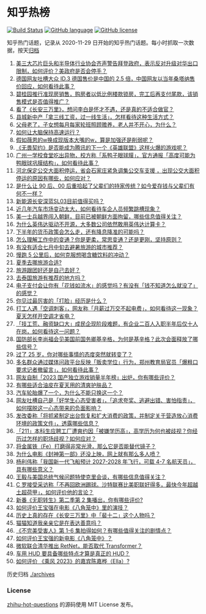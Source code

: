 # 知乎热榜
[![Build Status](https://github.com/ToWeLong/zhihu-hot-questions/workflows/CI/badge.svg)](https://github.com/ToWeLong/zhihu-hot-questions/actions)
[![GitHub language](https://img.shields.io/badge/language-golang-orange.svg)](https://golang.org/)
[![GitHub license](https://img.shields.io/github/license/ToWeLong/zhihu-hot-questions)](https://github.com/ToWeLong/zhihu-hot-questions/blob/main/LICENSE)

知乎热门话题，记录从 2020-11-29 日开始的知乎热门话题。每小时抓取一次数据，按天[归档](./archives)

<!-- BEGIN -->

1. [美三大芯片巨头和半导体行业协会齐声警告拜登政府，表示反对升级对华出口限制，如何评价？美政府是否会停手？](https://www.zhihu.com/question/612701292)
1. [德国网友吐槽大众 ID.3 德国售价是中国的 2.5 倍，中国网友以当年桑塔纳售价回应，如何看待此事？](https://www.zhihu.com/question/612707004)
1. [碧桂园推行准现房销售，购房者以低比例楼款锁房，完工后再支付尾款，该销售模式是否值得推广？](https://www.zhihu.com/question/612670772)
1. [看了《长安三万里》，想问李白是怀才不遇，还是真的不适合做官？](https://www.zhihu.com/question/612021095)
1. [县城新中产「拿三线工资，过一线生活」，怎样看待这种生活方式？](https://www.zhihu.com/question/612059036)
1. [父母老了，子女想每月每家轮班照顾赡养，老人并不开心，为什么？](https://www.zhihu.com/question/604996640)
1. [如何让大脑保持高速运行？](https://www.zhihu.com/question/311171623)
1. [假如薇恩的w换成现版本大嘴的w，算是加强还是削弱呢？](https://www.zhihu.com/question/612408743)
1. [《无畏契约》是否能成为腾讯的下一个《英雄联盟》这样火爆的游戏呢？](https://www.zhihu.com/question/610665286)
1. [广州一学校食堂吃出异物，校方称「系鸭子眼球膜」，官方通报「高度可能为鸭眼球巩膜结构」，如何看待此事？](https://www.zhihu.com/question/612664541)
1. [河北保定公交大面积停运，省会石家庄紧急调集公交车支援 ，出现公交大面积停运的原因有哪些，如何应对？](https://www.zhihu.com/question/612135833)
1. [是什么让 90 后、00 后重拾起了父辈们的持家传统？如今爱存钱与父辈们有何不一样？](https://www.zhihu.com/question/612271386)
1. [新能源长安深蓝SL03目前值得买吗？](https://www.zhihu.com/question/560327731)
1. [近几年汽车市场变动太大，如何看待车企人员频繁跳槽现象？](https://www.zhihu.com/question/612384049)
1. [美一士兵越界闯入朝鲜，目前已被朝鲜方面拘留，哪些信息值得关注？](https://www.zhihu.com/question/612783631)
1. [为什么英伟达驱动不开源，大多数公司依然敢用英伟达计算卡？](https://www.zhihu.com/question/610392753)
1. [下半年的货币政策会怎么走，还有降息降准的可能吗？](https://www.zhihu.com/question/612271502)
1. [怎么理解工作中的变通？你是更柔，常思变通？还是更刚，坚持原则？](https://www.zhihu.com/question/537768184)
1. [有没有适合七月中旬去避暑旅游的城市推荐？](https://www.zhihu.com/question/608322179)
1. [慢跑 5 公里后，如何克服想喝含糖饮料的冲动？](https://www.zhihu.com/question/602919618)
1. [夏季去哪旅游合适?](https://www.zhihu.com/question/608113095)
1. [旅游跟团好还是自己去好？](https://www.zhihu.com/question/610828131)
1. [去泰国旅游有推荐的地方吗？](https://www.zhihu.com/question/609303313)
1. [电子支付会让你有「花钱如流水」的感觉吗？有没有「钱不知道怎么就没了」的感觉？](https://www.zhihu.com/question/612271567)
1. [你见过最厉害的「打脸」经历是什么？](https://www.zhihu.com/question/473217817)
1. [打工人遇「空调刺客」，网友称「月薪过万交不起电费」，如何看待这一现象？夏天怎样开空调才省电？](https://www.zhihu.com/question/612715852)
1. [「技工荒、融资缺口大」成民企现阶段难题，有企业二百人入职半年后仅十人在岗，如何看待这一问题？](https://www.zhihu.com/question/612669755)
1. [国防部长李尚福会见美国前国务卿基辛格，为何是基辛格？此次会面释放了哪些信号？](https://www.zhihu.com/question/612773618)
1. [过了 25 岁，你对哪些事情的态度突然就转变了？](https://www.zhihu.com/question/612528639)
1. [多名群众通过媒体问政平台反映「贩卖学位」行为，郑州教育局官员「爆粗口要求记者撤留言」，如何看待此事？](https://www.zhihu.com/question/612674154)
1. [网友自制「2023 国产独立游戏销量半年榜」出炉，你有哪些评价？](https://www.zhihu.com/question/612688212)
1. [有哪些适合油皮在夏天用的清爽护肤品？](https://www.zhihu.com/question/609860997)
1. [汽车轮胎爆了一个，为什么不能只换这一个？](https://www.zhihu.com/question/605448823)
1. [网友吐槽自己是「好学生心态受害者」，「追求夸奖、逃避出错、害怕指责」，如何摆脱这一心态带来的负面影响？](https://www.zhihu.com/question/612691351)
1. [发改委称「将抓紧制定出台恢复和扩大消费的政策，并制定关于营造放心消费环境的政策文件」，透露哪些信息？](https://www.zhihu.com/question/612670855)
1. [「211」本科生应聘工厂遭爽约因「被嫌学历高」，高学历为何也被歧视？你经历过怎样的职场歧视？如何应对？](https://www.zhihu.com/question/612701753)
1. [将金属铁（Fe）打磨得非常光滑，那么它是否能替代镜子？](https://www.zhihu.com/question/612070544)
1. [为什么电影《封神第一部》还没上映，网上就有那么多人喷？](https://www.zhihu.com/question/612090137)
1. [杨利伟称「我国新一代飞船预计 2027-2028 年飞行，可载 4-7 名航天员」，具有哪些意义？](https://www.zhihu.com/question/612675316)
1. [王毅与美国总统气候问题特使克里会谈，有哪些信息值得关注？](https://www.zhihu.com/question/612663996)
1. [C 罗接受采访称「不再回欧洲踢球。沙特联赛比美职联好得多，最快今年超越土超荷甲」，如何评价他的言论？](https://www.zhihu.com/question/612649775)
1. [新番《无职转生》第二季第 2 集播出，你有哪些评价?](https://www.zhihu.com/question/612441860)
1. [如何评价王宝强在电影《八角笼中》里的演技？](https://www.zhihu.com/question/611301828)
1. [历史上真的存在《长安三万里》中「裴十二」这个人物吗？](https://www.zhihu.com/question/611482036)
1. [猫猫知道我亲亲它是在表达善意吗？](https://www.zhihu.com/question/611176149)
1. [《不完美受害人》第 1-6 集拍得如何？有哪些值得关注的剧情点？](https://www.zhihu.com/question/612673909)
1. [如何评价王宝强的新电影《八角笼中》？](https://www.zhihu.com/question/611194220)
1. [微软联合清华推出 RetNet，能否取代 Transformer？](https://www.zhihu.com/question/612761391)
1. [车用 HUD 要具备哪些特点才算是真正的 HUD？](https://www.zhihu.com/question/26074286)
1. [如何评价 《乘风 2023》的嘉宾陈嘉桦（Ella）?](https://www.zhihu.com/question/395842881)

<!-- END -->

历史归档 [./archives](./archives)


### License
[zhihu-hot-questions](https://github.com/towelong/zhihu-hot-questions) 的源码使用 MIT License 发布。